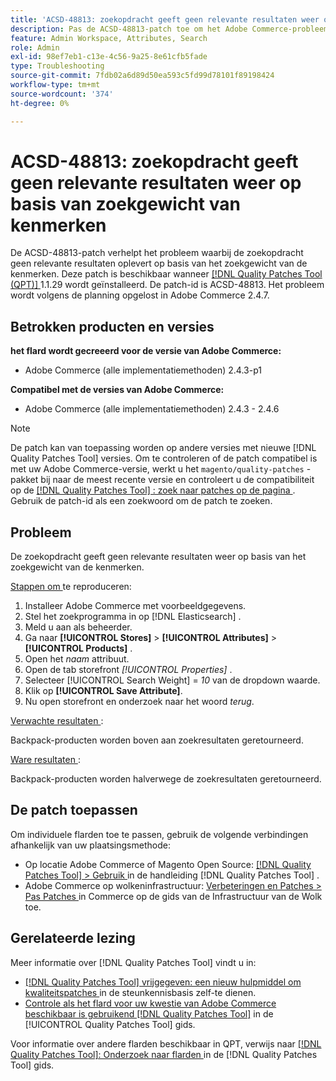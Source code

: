 ```yaml
---
title: 'ACSD-48813: zoekopdracht geeft geen relevante resultaten weer op basis van zoekgewicht van kenmerken'
description: Pas de ACSD-48813-patch toe om het Adobe Commerce-probleem op te lossen, waarbij de zoekopdracht geen relevante resultaten oplevert op basis van het zoekgewicht van de kenmerken.
feature: Admin Workspace, Attributes, Search
role: Admin
exl-id: 98ef7eb1-c13e-4c56-9a25-8e61cfb5fade
type: Troubleshooting
source-git-commit: 7fdb02a6d89d50ea593c5fd99d78101f89198424
workflow-type: tm+mt
source-wordcount: '374'
ht-degree: 0%

---
```


# ACSD-48813: zoekopdracht geeft geen relevante resultaten weer op basis van zoekgewicht van kenmerken

De ACSD-48813-patch verhelpt het probleem waarbij de zoekopdracht geen relevante resultaten oplevert op basis van het zoekgewicht van de kenmerken. Deze patch is beschikbaar wanneer [[!DNL Quality Patches Tool (QPT)] ](https://experienceleague.adobe.com/en/docs/commerce-operations/tools/quality-patches-tool/quality-patches-tool-to-self-serve-quality-patches) 1.1.29 wordt geïnstalleerd. De patch-id is ACSD-48813. Het probleem wordt volgens de planning opgelost in Adobe Commerce 2.4.7.

## Betrokken producten en versies

**het flard wordt gecreeerd voor de versie van Adobe Commerce:**

* Adobe Commerce (alle implementatiemethoden) 2.4.3-p1

**Compatibel met de versies van Adobe Commerce:**

* Adobe Commerce (alle implementatiemethoden) 2.4.3 - 2.4.6

>[!NOTE]
>
>De patch kan van toepassing worden op andere versies met nieuwe [!DNL Quality Patches Tool] versies. Om te controleren of de patch compatibel is met uw Adobe Commerce-versie, werkt u het `magento/quality-patches` -pakket bij naar de meest recente versie en controleert u de compatibiliteit op de [[!DNL Quality Patches Tool] : zoek naar patches op de pagina ](https://experienceleague.adobe.com/tools/commerce-quality-patches/index.html) . Gebruik de patch-id als een zoekwoord om de patch te zoeken.

## Probleem

De zoekopdracht geeft geen relevante resultaten weer op basis van het zoekgewicht van de kenmerken.

<u> Stappen om </u> te reproduceren:

1. Installeer Adobe Commerce met voorbeeldgegevens.
1. Stel het zoekprogramma in op [!DNL Elasticsearch] .
1. Meld u aan als beheerder.
1. Ga naar **[!UICONTROL Stores]** > **[!UICONTROL Attributes]** > **[!UICONTROL Products]** .
1. Open het *naam* attribuut.
1. Open de tab storefront *[!UICONTROL Properties]* .
1. Selecteer [!UICONTROL Search Weight] = *10* van de dropdown waarde.
1. Klik op **[!UICONTROL Save Attribute]**.
1. Nu open storefront en onderzoek naar het woord *terug*.

<u> Verwachte resultaten </u>:

Backpack-producten worden boven aan zoekresultaten geretourneerd.

<u> Ware resultaten </u>:

Backpack-producten worden halverwege de zoekresultaten geretourneerd.

## De patch toepassen

Om individuele flarden toe te passen, gebruik de volgende verbindingen afhankelijk van uw plaatsingsmethode:

* Op locatie Adobe Commerce of Magento Open Source: [[!DNL Quality Patches Tool] > Gebruik ](/help/tools/quality-patches-tool/usage.md) in de handleiding [!DNL Quality Patches Tool] .
* Adobe Commerce op wolkeninfrastructuur: [ Verbeteringen en Patches > Pas Patches ](https://experienceleague.adobe.com/docs/commerce-cloud-service/user-guide/develop/upgrade/apply-patches.html) in Commerce op de gids van de Infrastructuur van de Wolk toe.

## Gerelateerde lezing

Meer informatie over [!DNL Quality Patches Tool] vindt u in:

* [[!DNL Quality Patches Tool]  vrijgegeven: een nieuw hulpmiddel om kwaliteitspatches ](https://experienceleague.adobe.com/en/docs/commerce-operations/tools/quality-patches-tool/quality-patches-tool-to-self-serve-quality-patches) in de steunkennisbasis zelf-te dienen.
* [ Controle als het flard voor uw kwestie van Adobe Commerce beschikbaar is gebruikend  [!DNL Quality Patches Tool]](/help/tools/quality-patches-tool/patches-available-in-qpt/check-patch-for-magento-issue-with-magento-quality-patches.md) in de [!UICONTROL Quality Patches Tool] gids.


Voor informatie over andere flarden beschikbaar in QPT, verwijs naar [[!DNL Quality Patches Tool]: Onderzoek naar flarden ](https://experienceleague.adobe.com/tools/commerce-quality-patches/index.html) in de [!DNL Quality Patches Tool] gids.
